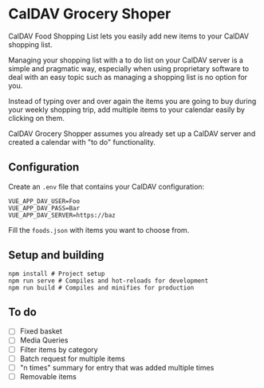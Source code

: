 # CalDAV Grocery Shoper

CalDAV Food Shopping List lets you easily add new items to your CalDAV shopping list.

Managing your shopping list with a to do list on your CalDAV server is a simple and pragmatic way, especially when using proprietary software to deal with an easy topic such as managing a shopping list is no option for you.

Instead of typing over and over again the items you are going to buy during your weekly shopping trip, add multiple items to your calendar easily by clicking on them.

CalDAV Grocery Shopper assumes you already set up a CalDAV server and created a calendar with "to do" functionality.

## Configuration
Create an `.env` file that contains your CalDAV configuration:
```
VUE_APP_DAV_USER=Foo
VUE_APP_DAV_PASS=Bar
VUE_APP_DAV_SERVER=https://baz
```

Fill the `foods.json` with items you want to choose from.

## Setup and building
```
npm install # Project setup
npm run serve # Compiles and hot-reloads for development
npm run build # Compiles and minifies for production
```

## To do
- [ ] Fixed basket
- [ ] Media Queries
- [ ] Filter items by category
- [ ] Batch request for multiple items
- [ ] "n times" summary for entry that was added multiple times
- [ ] Removable items

